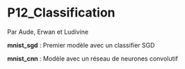 # P12_Classification

Par Aude, Erwan et Ludivine

__mnist_sgd__ : Premier modèle avec un classifier SGD

__mnist_cnn__ : Modèle avec un réseau de neurones convolutif
